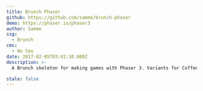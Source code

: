 ```yaml
---
title: Brunch Phaser
github: https://github.com/samme/brunch-phaser
demo: https://phaser.io/phaser3
author: Samme
ssg:
  - Brunch
cms:
  - No Cms
date: 2017-02-05T03:41:10.000Z
description: >-
  A Brunch skeleton for making games with Phaser 3. Variants for CoffeeScript, ES6, TypeScript

stale: false
---
```

